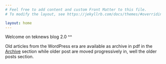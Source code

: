 ```yaml
---
# Feel free to add content and custom Front Matter to this file.
# To modify the layout, see https://jekyllrb.com/docs/themes/#overriding-theme-defaults

layout: home
---
```


Welcome on teknews blog 2.0 ^^
  
Old articles from the WordPress era are available as archive in pdf in the [Archive](http://blog.teknews.cloud/archive/) section while older post are moved progressively in, well the older posts section.

